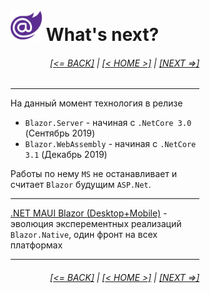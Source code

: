 <div style="width:60%; margin-left:20%;">

# <img src="./images/blazor_logo_transparent.png " width="50" /> What's next?

<div style="text-align:right;">

###### [[<= BACK]](00.1.md) | [[< HOME >]](00.1.md) | [[NEXT =>]](01.md)

</div>

---

На данный момент технология в релизе

- `Blazor.Server` - начиная с `.NetCore 3.0` (Сентябрь 2019)
- `Blazor.WebAssembly` - начиная с `.NetCore 3.1` (Декабрь 2019)

Работы по нему `MS` не останавливает и считает `Blazor` будущим `ASP.Net`.

---

[.NET MAUI Blazor (Desktop+Mobile)](https://github.com/dotnet/maui) - эволюция эксперементных реализаций `Blazor.Native`, один фронт на всех платформах

---

<div style="text-align:right;">

###### [[<= BACK]](00.1.md) | [[< HOME >]](00.1.md) | [[NEXT =>]](01.md)

</div>

</div>
